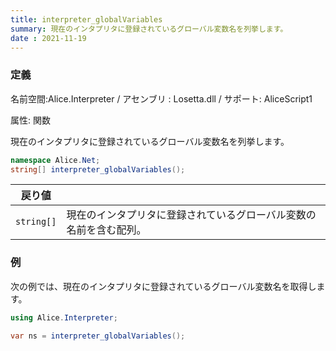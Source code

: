 ```yaml
---
title: interpreter_globalVariables
summary: 現在のインタプリタに登録されているグローバル変数名を列挙します。
date : 2021-11-19
---
```

### 定義
名前空間:Alice.Interpreter / アセンブリ : Losetta.dll / サポート: AliceScript1

属性: 関数

現在のインタプリタに登録されているグローバル変数名を列挙します。

```cs title="AliceScript"
namespace Alice.Net;
string[] interpreter_globalVariables();
```

|戻り値| |
|-|-|
|`string[]`|現在のインタプリタに登録されているグローバル変数の名前を含む配列。|

### 例
次の例では、現在のインタプリタに登録されているグローバル変数名を取得します。

```cs title="AliceScript"
using Alice.Interpreter;

var ns = interpreter_globalVariables();
```
